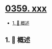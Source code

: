 # [0359. xxx](https://github.com/Tdahuyou/TNotes.leetcode/tree/main/notes/0359.%20xxx)

<!-- region:toc -->

- [1. 📝 概述](#1--概述)

<!-- endregion:toc -->

## 1. 📝 概述
